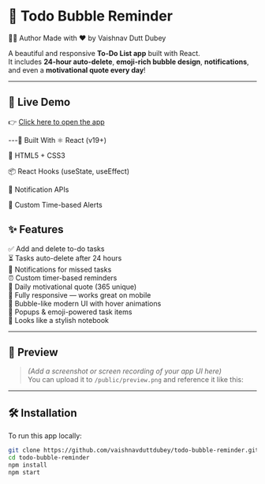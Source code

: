 # 📓 Todo Bubble Reminder 
🙋‍♂️ Author
Made with ❤️ by Vaishnav Dutt Dubey

A beautiful and responsive **To-Do List app** built with React.  
It includes **24-hour auto-delete**, **emoji-rich bubble design**, **notifications**, and even a **motivational quote every day**!

---

## 🚀 Live Demo

👉 [Click here to open the app](https://vaishnavduttdubey.github.io/todo-bubble-reminder)

---🔧 Built With
⚛️ React (v19+)

🧾 HTML5 + CSS3

📦 React Hooks (useState, useEffect)

🔔 Notification APIs

🧠 Custom Time-based Alerts



## ✨ Features

✅ Add and delete to-do tasks  
⏳ Tasks auto-delete after 24 hours  
📢 Notifications for missed tasks  
⏰ Custom timer-based reminders  
📅 Daily motivational quote (365 unique)  
📱 Fully responsive — works great on mobile  
🎨 Bubble-like modern UI with hover animations  
🔔 Popups & emoji-powered task items  
📝 Looks like a stylish notebook

---

## 📸 Preview

> _(Add a screenshot or screen recording of your app UI here)_  
You can upload it to `/public/preview.png` and reference it like this:


---

## 🛠️ Installation

To run this app locally:

```bash
git clone https://github.com/vaishnavduttdubey/todo-bubble-reminder.git
cd todo-bubble-reminder
npm install
npm start
